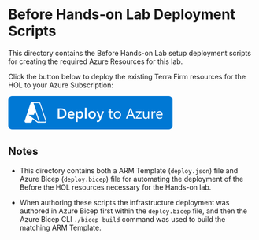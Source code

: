 # Before Hands-on Lab Deployment Scripts

This directory contains the Before Hands-on Lab setup deployment scripts for creating the required Azure Resources for this lab.

Click the button below to deploy the existing Terra Firm resources for the HOL to your Azure Subscription:

[![Deploy To Azure](../../images/deploytoazure.svg)](https://portal.azure.com/#create/Microsoft.Template/uri/https%3A%2F%2Fraw.githubusercontent.com%2Fmicrosoft%2FMCW-Building-the-business-migration-case-with-Linux-and-OSS-DB-to-Azure%2Fmain%2FHands-on%20lab%2Fresources%2Fdeployment%2Fdeploy.json)

## Notes

- This directory contains both a ARM Template (`deploy.json`) file and Azure Bicep (`deploy.bicep`) file for automating the deployment of the Before the HOL resources necessary for the Hands-on lab.

- When authoring these scripts the infrastructure deployment was authored in Azure Bicep first within the `deploy.bicep` file, and then the Azure Bicep CLI `./bicep build` command was used to build the matching ARM Template.
